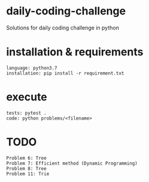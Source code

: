 # daily-coding-challenge
Solutions for daily coding challenge in python

# installation & requirements
```
language: python3.7
installation: pip install -r requirement.txt
```

# execute
```
tests: pytest .
code: python problems/<filename>
```


# TODO
```
Problem 6: Tree
Problem 7: Efficient method (Dynamic Programming)
Problem 8: Tree
Problem 11: Trie
```